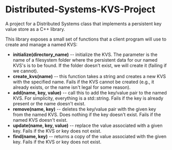 # Distributed-Systems-KVS-Project
A project for a Distributed Systems class that implements a persistent key value store as a C++ library.

This library exposes a small set of functions that a client program will use to create and manage a named KVS:

- **initialize(directory_name)** -- initialize the KVS. The parameter is the name of a filesystem folder where the persistent data for our named KVS's is to be found. If the folder doesn't exist, we will create it (failing if we cannot).
- **create_kvs(name)** -- this function takes a string and creates a new KVS with the specified name. Fails if the KVS cannot be created (e.g., it already exists, or the name isn't legal for some reason).
- **add(name, key, value)** -- call this to add the key/value pair to the named KVS. For simplicity, everything is a std::string. Fails if the key is already present or the name doesn't exist.
- **remove(name, key)** -- deletes the key/value pair with the given key from the named KVS. Does nothing if the key doesn't exist. Fails if the named KVS doesn't exist.
- **update(name, key, value)** -- replace the value associated with a given key. Fails if the KVS or key does not exist.
- **find(name, key)** -- returns a copy of the value associated with the given key. Fails if the KVS or key does not exist.
